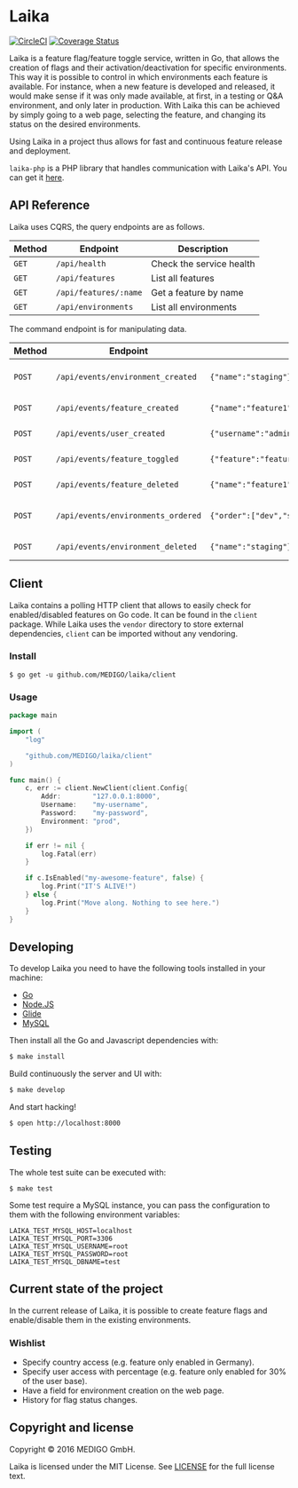 # Laika

[![CircleCI](https://circleci.com/gh/MEDIGO/laika.svg?style=shield)](https://circleci.com/gh/MEDIGO/laika) [![Coverage Status](https://coveralls.io/repos/github/MEDIGO/laika/badge.svg)](https://coveralls.io/github/MEDIGO/laika)

Laika is a feature flag/feature toggle service, written in Go, that allows the creation of flags and their activation/deactivation for specific environments. This way it is possible to control in which environments each feature is available. For instance, when a new feature is developed and released, it would make sense if it was only made available, at first, in a testing or Q&A environment, and only later in production. With Laika this can be achieved by simply going to a web page, selecting the feature, and changing its status on the desired environments.

Using Laika in a project thus allows for fast and continuous feature release and deployment.

`laika-php` is a PHP library that handles communication with Laika's API. You can get it [here](https://github.com/MEDIGO/laika-php).

## API Reference

Laika uses CQRS, the query endpoints are as follows.

| Method  | Endpoint                  | Description                |
| ------- | ------------------------- | -------------------------- |
| `GET`   | `/api/health`             | Check the service health   |
| `GET`   | `/api/features`           | List all features          |
| `GET`   | `/api/features/:name`     | Get a feature by name      |
| `GET`   | `/api/environments`       | List all environments      |

The command endpoint is for manipulating data.

| Method  | Endpoint                          | Example body                                                   | Description               |
| ------- | --------------------------------- | -------------------------------------------------------------- | ------------------------- |
| `POST`  | `/api/events/environment_created` | `{"name":"staging"}`                                           | Create a new environment. |
| `POST`  | `/api/events/feature_created`     | `{"name":"feature1"}`                                          | Create a new feature.     |
| `POST`  | `/api/events/user_created`        | `{"username":"admin","password":"secret"}`                     | Create a new user.        |
| `POST`  | `/api/events/feature_toggled`     | `{"feature":"feature1","environment":"staging","status":true}` | Toggle a feature.         |
| `POST`  | `/api/events/feature_deleted`     | `{"name":"feature1"}`                                          | Delete a feature.         |
| `POST`  | `/api/events/environments_ordered`| `{"order":["dev","staging"]}`                                  | Change env display order. |
| `POST`  | `/api/events/environment_deleted` | `{"name":"staging"}`                                           | Delete an environment.    |

## Client

Laika contains a polling HTTP client that allows to easily check for enabled/disabled features on Go code. It can be found in the `client` package. While Laika uses the `vendor` directory to store external dependencies, `client` can be imported without any vendoring.

### Install

```
$ go get -u github.com/MEDIGO/laika/client
```

### Usage

```go
package main

import (
	"log"

	"github.com/MEDIGO/laika/client"
)

func main() {
	c, err := client.NewClient(client.Config{
		Addr:        "127.0.0.1:8000",
		Username:    "my-username",
		Password:    "my-password",
		Environment: "prod",
	})

	if err != nil {
		log.Fatal(err)
	}

	if c.IsEnabled("my-awesome-feature", false) {
		log.Print("IT'S ALIVE!")
	} else {
		log.Print("Move along. Nothing to see here.")
	}
}
```

## Developing

To develop Laika you need to have the following tools installed in your machine:

* [Go](https://golang.org/doc/install)
* [Node.JS](https://nodejs.org/en/download/)
* [Glide](https://github.com/Masterminds/glide)
* [MySQL](https://dev.mysql.com/downloads/installer/)

Then install all the Go and Javascript dependencies with:

```sh
$ make install
```


Build continuously the server and UI with:

```sh
$ make develop
```

And start hacking!

```sh
$ open http://localhost:8000
```

## Testing

The whole test suite can be executed with:

```
$ make test
```

Some test require a MySQL instance, you can pass the configuration to them with the following
environment variables:

```
LAIKA_TEST_MYSQL_HOST=localhost
LAIKA_TEST_MYSQL_PORT=3306
LAIKA_TEST_MYSQL_USERNAME=root
LAIKA_TEST_MYSQL_PASSWORD=root
LAIKA_TEST_MYSQL_DBNAME=test
```

## Current state of the project

In the current release of Laika, it is possible to create feature flags and enable/disable them in the existing environments.

### Wishlist

- Specify country access (e.g. feature only enabled in Germany).
- Specify user access with percentage (e.g. feature only enabled for 30% of the user base).
- Have a field for environment creation on the web page.
- History for flag status changes.

## Copyright and license

Copyright © 2016 MEDIGO GmbH.

Laika is licensed under the MIT License. See [LICENSE](LICENSE) for the full license text.
